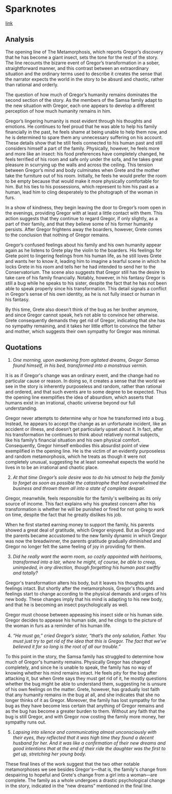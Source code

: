 # Sparknotes
[link](http://www.sparknotes.com/lit/metamorph/)

## Analysis

The opening line of The Metamorphosis, which reports Gregor’s discovery that he has become a giant insect, sets the tone for the rest of the story. The line recounts the bizarre event of Gregor’s transformation in a sober, straightforward manner, and this contrast between an extraordinary situation and the ordinary terms used to describe it creates the sense that the narrator expects the world in the story to be absurd and chaotic, rather than rational and orderly.

The question of how much of Gregor’s humanity remains dominates the second section of the story. As the members of the Samsa family adapt to the new situation with Gregor, each one appears to develop a different perception of how much humanity remains in him.

Gregor’s lingering humanity is most evident through his thoughts and emotions. He continues to feel proud that he was able to help his family financially in the past, he feels shame at being unable to help them now, and he is determined to spare them any unnecessary suffering on his account. These details show that he still feels connected to his human past and still considers himself a part of the family. Physically, however, he feels more and more like an insect: his food preferences have completely changed, he feels terrified of his room and safe only under the sofa, and he takes great pleasure in scurrying up the walls and across the ceiling. This tension between Gregor’s mind and body culminates when Grete and the mother take the furniture out of his room. Initially, he feels he would prefer the room to be empty because that would make it more physically comfortable for him. But his ties to his possessions, which represent to him his past as a human, lead him to cling desperately to the photograph of the woman in furs.

In a show of kindness, they begin leaving the door to Gregor’s room open in the evenings, providing Gregor with at least a little contact with them. This action suggests that they continue to regard Gregor, if only slightly, as a part of their family, and that they believe some of his former humanity persists. After Gregor frightens away the boarders, however, Grete comes to the conclusion that nothing of Gregor remains.

Gregor’s confused feelings about his family and his own humanity appear again as he listens to Grete play the violin to the boarders. His feelings for Grete point to lingering feelings from his human life, as he still loves Grete and wants her to know it, leading him to imagine a tearful scene in which he locks Grete in his room and tells her he had intended to send her to the Conservatorium. The scene also suggests that Gregor still has the desire to take care of his family financially. Notably, however, in his fantasy Gregor is still a bug while he speaks to his sister, despite the fact that he has not been able to speak properly since his transformation. This detail signals a conflict in Gregor’s sense of his own identity, as he is not fully insect or human in his fantasy.

By this time, Grete also doesn’t think of the bug as her brother anymore, and since Gregor cannot speak, he’s not able to convince her otherwise. Grete consequently demands they get rid of Gregor, indicating that she has no sympathy remaining, and it takes her little effort to convince the father and mother, which suggests their own sympathy for Gregor was minimal.

## Quotations

1. *One morning, upon awakening from agitated dreams, Gregor Samsa found himself, in his bed, transformed into a monstrous vermin.*

It is as if Gregor's change was an ordinary event, and the change had no particular cause or reason. In doing so, it creates a sense that the world we see in the story is inherently purposeless and random, rather than rational and ordered, and that such events are to some degree to be expected. Thus the opening line exemplifies the idea of absurdism, which asserts that humans exist in an irrational, chaotic universe beyond our full understanding.


Gregor never attempts to determine why or how he transformed into a bug. Instead, he appears to accept the change as an unfortunate incident, like an accident or illness, and doesn’t get particularly upset about it. In fact, after his transformation he continues to think about relatively normal subjects, like his family’s financial situation and his own physical comfort. Consequently, Gregor himself embodies this absurdist point of view exemplified in the opening line. He is the victim of an evidently purposeless and random metamorphosis, which he treats as though it were not completely unusual, suggesting he at least somewhat expects the world he lives in to be an irrational and chaotic place.

2. *At that time Gregor’s sole desire was to do his utmost to help the family to forget as soon as possible the catastrophe that had overwhelmed the business and thrown them all into a state of complete despair.*

Gregor, meanwhile, feels responsible for the family's wellbeing as its only source of income. This fact explains why his greatest concern after his transformation is whether he will be punished or fired for not going to work on time, despite the fact that he greatly dislikes his job.

When he first started earning money to support the family, his parents showed a great deal of gratitude, which Gregor enjoyed. But as Gregor and the parents became accustomed to the new family dynamic in which Gregor was now the breadwinner, the parents gratitude gradually diminished and Gregor no longer felt the same feeling of joy in providing for them.

3. *Did he really want the warm room, so cozily appointed with heirlooms, transformed into a lair, where he might, of course, be able to creep, unimpeded, in any direction, though forgetting his human past swiftly and totally?*

Gregor's transformation alters his body, but it leaves his thoughts and feelings intact. But shortly after the metamorphosis, Gregor's thoughts and feelings start to change according to the physical demands and urges of his new body. These changes imply that his mind is adapting to his new body, and that he is becoming an insect psychologically as well.

Gregor must choose between appeasing his insect side or his human side. Gregor decides to appease his human side, and he clings to the picture of the woman in furs as a reminder of his human life.

4. *“He must go,” cried Gregor’s sister, “that’s the only solution, Father. You must just try to get rid of the idea that this is Gregor. The fact that we’ve believed it for so long is the root of all our trouble.”*

To this point in the story, the Samsa family has struggled to determine how much of Gregor's humanity remains. Physically Gregor has changed completely, and since he is unable to speak, the family has no way of knowing whether his mind remains intact. He feels pity for the bug after attacking it, but when Grete says they must get rid of it, he mostly questions whether the bug might be able to understand them, suggesting he is unsure of his own feelings on the matter. Grete, however, has gradually lost faith that any humanity remains in the bug at all, and she indicates that she no longer thinks of it as Gregor. Moreover, the family has lost sympathy for the bug as they have become less certain that anything of Gregor remains and as the bug has become a greater burden to them. Without any faith that the bug is still Gregor, and with Gregor now costing the family more money, her sympathy runs out.

5. *Lapsing into silence and communicating almost unconsciously with their eyes, they reflected that it was high time they found a decent husband for her. And it was like a confirmation of their new dreams and good intentions that at the end of their ride the daughter was the first to get up, stretching her young body.*

These final lines of the work suggest that the two other notable metamorphoses we see besides Gregor's—that is, the family's change from despairing to hopeful and Grete's change from a girl into a woman—are complete. The family as a whole undergoes a drastic psychological change in the story, indicated in the “new dreams” mentioned in the final line.

